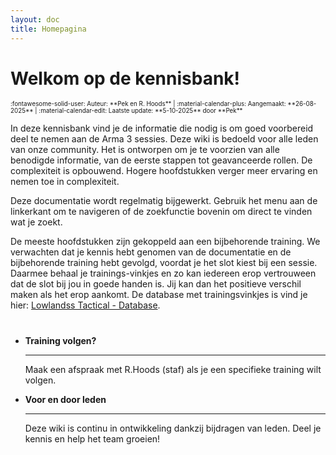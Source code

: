 ```yaml
---
layout: doc
title: Homepagina
---
```

#  Welkom op de kennisbank!
<span style="font-size:0.7em;">
    :fontawesome-solid-user: Auteur: **Pek en R. Hoods** | :material-calendar-plus: Aangemaakt: **26-08-2025** | :material-calendar-edit: Laatste update: **5-10-2025** door **Pek**
</span>

In deze kennisbank vind je de informatie die nodig is om goed voorbereid deel te nemen aan de Arma 3 sessies. Deze wiki is bedoeld voor alle leden van onze community. Het is ontworpen om je te voorzien van alle benodigde informatie, van de eerste stappen tot geavanceerde rollen. De complexiteit is opbouwend. Hogere hoofdstukken verger meer ervaring en nemen toe in complexiteit.

Deze documentatie wordt regelmatig bijgewerkt. Gebruik het menu aan de linkerkant om te navigeren of de zoekfunctie bovenin om direct te vinden wat je zoekt.

De meeste hoofdstukken zijn gekoppeld aan een bijbehorende training. We verwachten dat je kennis hebt genomen van de documentatie en de bijbehorende training hebt gevolgd, voordat je het slot kiest bij een sessie. Daarmee behaal je trainings-vinkjes en zo kan iedereen erop vertrouween dat de slot bij jou in goede handen is. Jij kan dan het positieve verschil maken als het erop aankomt. De database met trainingsvinkjes is vind je hier: [Lowlandss Tactical - Database](https://1drv.ms/x/s!AsNeKjX9qHZFhGHxOqZeBxqJJwtA?e=uA6DE1).


# 

<div class="grid cards" markdown>

-   **Training volgen?**

    ---

    Maak een afspraak met R.Hoods (staf) als je een specifieke training wilt volgen.

-   **Voor en door leden**

    ---

    Deze wiki is continu in ontwikkeling dankzij bijdragen van leden. Deel je kennis en help het team groeien!

</div>

<div id="ts3viewer_1129086" style=""> </div>

<script src="https://static.tsviewer.com/short_expire/js/ts3viewer_loader.js"></script>
<script>
var ts3v_url_1 = "https://www.tsviewer.com/ts3viewer.php?ID=1129086&text=ffffff&text_size=12&text_family=4&text_s_color=ffffff&text_s_weight=normal&text_s_style=normal&text_s_variant=normal&text_s_decoration=none&text_i_color=&text_i_weight=normal&text_i_style=normal&text_i_variant=normal&text_i_decoration=none&text_c_color=&text_c_weight=normal&text_c_style=normal&text_c_variant=normal&text_c_decoration=none&text_u_color=ffffff&text_u_weight=normal&text_u_style=normal&text_u_variant=normal&text_u_decoration=none&text_s_color_h=&text_s_weight_h=bold&text_s_style_h=normal&text_s_variant_h=normal&text_s_decoration_h=none&text_i_color_h=000000&text_i_weight_h=bold&text_i_style_h=normal&text_i_variant_h=normal&text_i_decoration_h=none&text_c_color_h=&text_c_weight_h=normal&text_c_style_h=normal&text_c_variant_h=normal&text_c_decoration_h=none&text_u_color_h=&text_u_weight_h=bold&text_u_style_h=normal&text_u_variant_h=normal&text_u_decoration_h=none&flags=0&iconset=default_mono_2014";
ts3v_display.init(ts3v_url_1, 1129086, 100);
</script>